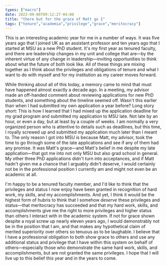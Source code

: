 ```yaml
---
types: ["macro"]
date: 2023-09-06T09:12:27-04:00
title: "there but for the grace of Matt go I"
tags: ["tenure","academia","privilege","grace","meritocracy"]
---
```

This is an interesting academic year for me in a number of ways. It was five years ago that I joined UK as an assistant professor and ten years ago that I started at MSU as a new PhD student. It's my first year as tenured faculty, and there are leadership changes in my unit and college that are—by the inherent virtue of any change in leadership—inviting opportunities to think about what the future of both look like. All of these things are mixing together as I think about the privileges and obligations of tenure and what I want to do with myself and for my institution as my career moves forward.

While thinking about all of this today, a memory came to mind that must have happened almost exactly a decade ago. In a meeting, my advisor made an off-handed comment about reviewing applications for new PhD students, and something about the timeline seemed off. Wasn't this earlier than when I had submitted my own application a year before? Long story short: This is how I learned that I had mixed up the application deadline for my grad program and submitted my application to MSU late. Not late by an hour, or even a day, but at least by a couple of weeks. I am normally a very organized person who is attentive to details such as deadlines, but this time, I royally screwed up and submitted my application much later than I meant to. The only reason I got into MSU is because Matt, my advisor, took the time to go through some of the late applications and see if any of them had any promise. It was Matt's grace—and Matt's belief in me despite my late application—that got me into not only MSU but also grad school in general. My other three PhD applications didn't turn into acceptances, and if Matt hadn't given me a chance that I arguably didn't deserve, I would certainly not be in the professional position I currently am and might not even be an academic at all.

I'm happy to be a tenured faculty member, and I'd like to think that the privileges and status I now enjoy have been granted in recognition of hard work, my skills, and my accomplishments. And yet, I think it would be the highest form of hubris to think that I somehow *deserve* these privileges and status—that meritocracy has succeeded and that my hard work, skills, and accomplishments give me the right to more privileges and higher status than others I interact with in the academic system. If not for grace shown despite a royal screw up nearly eleven years ago, I would demonstrably not be in the position that I am, and that makes any hypothetical claim of merited superiority over others so tenuous as to be laughable. I believe that I have a professional obligation to both show grace to others and use any additional status and privilege that I have within this system on behalf of others—especially those who demonstrate the same hard work, skills, and accomplishments, but are not granted the same privileges. I hope that I will live up to this belief this year and in the years to come.
